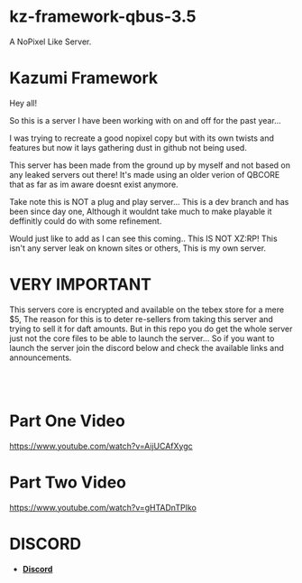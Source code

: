 # kz-framework-qbus-3.5
A NoPixel Like Server.

# Kazumi Framework
Hey all!

So this is a server I have been working with on and off for
the past year...

I was trying to recreate a good nopixel copy but with its own twists and features but now it lays gathering dust in
github not being used.

This server has been made from the ground up by myself and not based on any leaked servers out there! It's made using an older verion of QBCORE that as far as im aware doesnt exist anymore.

Take note this is NOT a plug and play server... This is a dev branch and has been since day one, Although it wouldnt take much to make playable it deffinitly could do with
some refinement.

Would just like to add as I can see this coming.. This IS
NOT XZ:RP! This isn't any server leak on known sites or others, This is my own server.

# VERY IMPORTANT
This servers core is encrypted and available on the tebex store for a mere $5, The reason for this is to deter re-sellers from taking this server and trying to sell it for daft amounts. But in this repo you do get the whole server just not the core files to be able to launch the server... So if you want to launch the server join the discord below and check the available links and announcements.

<br>
<br>

# Part One Video
https://www.youtube.com/watch?v=AijUCAfXygc

# Part Two Video 
https://www.youtube.com/watch?v=gHTADnTPIko

# DISCORD
* #### [Discord](https://discord.gg/V78FzkbBjA)